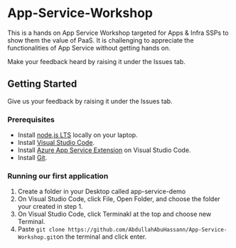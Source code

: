 # App-Service-Workshop

This is a hands on App Service Workshop targeted for Apps & Infra SSPs to show them the value of PaaS. It is challenging to appreciate the functionalities of App Service without getting hands on.

Make your feedback heard by raising it under the Issues tab. 

## Getting Started
Give us your feedback by raising it under the Issues tab. 

### Prerequisites

- Install [node.js LTS](https://nodejs.org/en/) locally on your laptop.
- Install [Visual Studio Code](https://code.visualstudio.com/download).
- Install [Azure App Service Extension](https://marketplace.visualstudio.com/items?itemName=ms-azuretools.vscode-azureappservice) on Visual Studio Code.
- Install [Git](https://git-scm.com/downloads).

### Running our first application
1. Create a folder in your Desktop called app-service-demo
2. On Visual Studio Code, click File, Open Folder, and choose the folder your created in step 1.
3. On Visual Studio Code, click Terminakl at the top and choose new Terminal.
4. Paste `git clone https://github.com/AbdullahAbuHassann/App-Service-Workshop.git`on the terminal and click enter.

